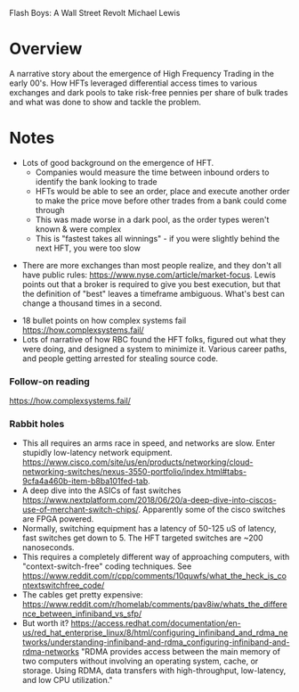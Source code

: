 Flash Boys: A Wall Street Revolt
Michael Lewis

# Overview
A narrative story about the emergence of High Frequency Trading in the early 00's.  How HFTs leveraged differential access times to various exchanges and dark pools to take risk-free pennies per share of bulk trades and what was done to show and tackle the problem.

# Notes
* Lots of good background on the emergence of HFT.
  - Companies would measure the time between inbound orders to identify the bank looking to trade
  - HFTs would be able to see an order, place and execute another order to make the price move before other trades from a bank could come through
  - This was made worse in a dark pool, as the order types weren't known & were complex
  - This is "fastest takes all winnings" - if you were slightly behind the next HFT, you were too slow
- There are more exchanges than most people realize, and they don't all have public rules: https://www.nyse.com/article/market-focus.  Lewis points out that a broker is required to give you best execution, but that the definition of "best" leaves a timeframe ambiguous.  What's best can change a thousand times in a second.
* 18 bullet points on how complex systems fail https://how.complexsystems.fail/
* Lots of narrative of how RBC found the HFT folks, figured out what they were doing, and designed a system to minimize it.  Various career paths, and people getting arrested for stealing source code.

### Follow-on reading
https://how.complexsystems.fail/

### Rabbit holes
- This all requires an arms race in speed, and networks are slow.  Enter stupidly low-latency network equipment.  https://www.cisco.com/site/us/en/products/networking/cloud-networking-switches/nexus-3550-portfolio/index.html#tabs-9cfa4a460b-item-b8ba101fed-tab.  
- A deep dive into the ASICs of fast switches https://www.nextplatform.com/2018/06/20/a-deep-dive-into-ciscos-use-of-merchant-switch-chips/.  Apparently some of the cisco switches are FPGA powered.
- Normally, switching equipment has a latency of 50-125 uS of latency, fast switches get down to 5.  The HFT targeted switches are ~200 nanoseconds.  
- This requires a completely different way of approaching computers, with "context-switch-free" coding techniques.  See https://www.reddit.com/r/cpp/comments/10quwfs/what_the_heck_is_contextswitchfree_code/
- The cables get pretty expensive: https://www.reddit.com/r/homelab/comments/pav8iw/whats_the_difference_between_infiniband_vs_sfp/
- But worth it? https://access.redhat.com/documentation/en-us/red_hat_enterprise_linux/8/html/configuring_infiniband_and_rdma_networks/understanding-infiniband-and-rdma_configuring-infiniband-and-rdma-networks
  "RDMA provides access between the main memory of two computers without involving an operating system, cache, or storage. Using RDMA, data transfers with high-throughput, low-latency, and low CPU utilization."
